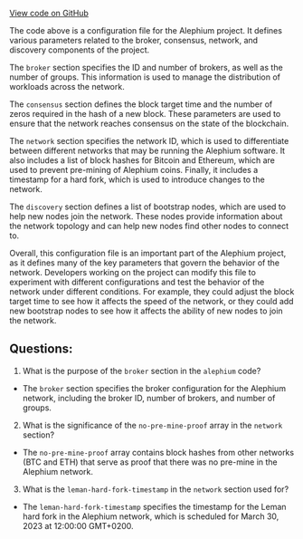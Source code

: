 [View code on GitHub](https://github.com/alephium/alephium/blob/master/flow/src/main/resources/network_mainnet.conf.tmpl)

The code above is a configuration file for the Alephium project. It defines various parameters related to the broker, consensus, network, and discovery components of the project.

The `broker` section specifies the ID and number of brokers, as well as the number of groups. This information is used to manage the distribution of workloads across the network.

The `consensus` section defines the block target time and the number of zeros required in the hash of a new block. These parameters are used to ensure that the network reaches consensus on the state of the blockchain.

The `network` section specifies the network ID, which is used to differentiate between different networks that may be running the Alephium software. It also includes a list of block hashes for Bitcoin and Ethereum, which are used to prevent pre-mining of Alephium coins. Finally, it includes a timestamp for a hard fork, which is used to introduce changes to the network.

The `discovery` section defines a list of bootstrap nodes, which are used to help new nodes join the network. These nodes provide information about the network topology and can help new nodes find other nodes to connect to.

Overall, this configuration file is an important part of the Alephium project, as it defines many of the key parameters that govern the behavior of the network. Developers working on the project can modify this file to experiment with different configurations and test the behavior of the network under different conditions. For example, they could adjust the block target time to see how it affects the speed of the network, or they could add new bootstrap nodes to see how it affects the ability of new nodes to join the network.
## Questions: 
 1. What is the purpose of the `broker` section in the `alephium` code?
- The `broker` section specifies the broker configuration for the Alephium network, including the broker ID, number of brokers, and number of groups.

2. What is the significance of the `no-pre-mine-proof` array in the `network` section?
- The `no-pre-mine-proof` array contains block hashes from other networks (BTC and ETH) that serve as proof that there was no pre-mine in the Alephium network.

3. What is the `leman-hard-fork-timestamp` in the `network` section used for?
- The `leman-hard-fork-timestamp` specifies the timestamp for the Leman hard fork in the Alephium network, which is scheduled for March 30, 2023 at 12:00:00 GMT+0200.